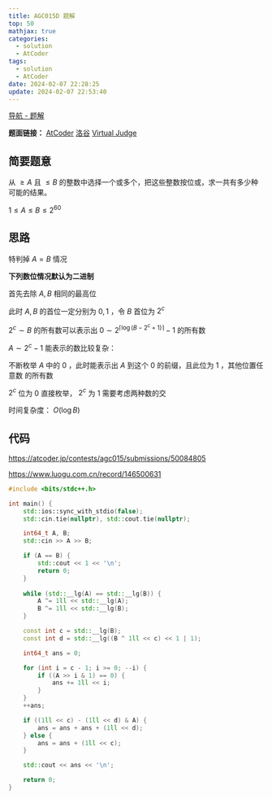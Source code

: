 ```yaml
---
title: AGC015D 题解
top: 50
mathjax: true
categories:
  - solution
  - AtCoder
tags:
  - solution
  - AtCoder
date: 2024-02-07 22:28:25
update: 2024-02-07 22:53:40
---
```


[导航 - 题解](/guide-solution/)

**题面链接：** [AtCoder](https://atcoder.jp/contests/agc015/tasks/agc015_d) [洛谷](https://www.luogu.com.cn/problem/AT_agc015_d) [Virtual Judge](https://vjudge.net/problem/Atcoder-agc015_d)

## 简要题意

从 $\ge A$ 且 $\le B$ 的整数中选择一个或多个，把这些整数按位或，求一共有多少种可能的结果。

$1\le A\le B \le 2^{60}$

## 思路

特判掉 $A = B$ 情况

**下列数位情况默认为二进制**

首先去除 $A, B$ 相同的最高位

此时 $A,B$ 的首位一定分别为 $0, 1$ ，令 $B$ 首位为 $2^c$

$2^c \sim B$ 的所有数可以表示出 $0 \sim 2^{\lceil \log (B - 2^c + 1) \rceil} - 1$ 的所有数

$A \sim 2^c-1$ 能表示的数比较复杂：

不断枚举 $A$ 中的 $0$ ，此时能表示出 $A$ 到这个 $0$ 的前缀，且此位为 $1$ ，其他位置任意数 的所有数

$2^c$ 位为 $0$ 直接枚举， $2^c$ 为 $1$ 需要考虑两种数的交

时间复杂度： $O(\log B)$

## 代码

<https://atcoder.jp/contests/agc015/submissions/50084805>

<https://www.luogu.com.cn/record/146500631>

```cpp
#include <bits/stdc++.h>

int main() {
    std::ios::sync_with_stdio(false);
    std::cin.tie(nullptr), std::cout.tie(nullptr);

    int64_t A, B;
    std::cin >> A >> B;

    if (A == B) {
        std::cout << 1 << '\n';
        return 0;
    }
    
    while (std::__lg(A) == std::__lg(B)) {
        A ^= 1ll << std::__lg(A);
        B ^= 1ll << std::__lg(B);
    }

    const int c = std::__lg(B);
    const int d = std::__lg((B ^ 1ll << c) << 1 | 1);

    int64_t ans = 0;

    for (int i = c - 1; i >= 0; --i) {
        if ((A >> i & 1) == 0) {
            ans += 1ll << i;
        }
    }
    ++ans;

    if ((1ll << c) - (1ll << d) & A) {
        ans = ans + ans + (1ll << d);
    } else {
        ans = ans + (1ll << c);
    }

    std::cout << ans << '\n';

    return 0;
}

```
